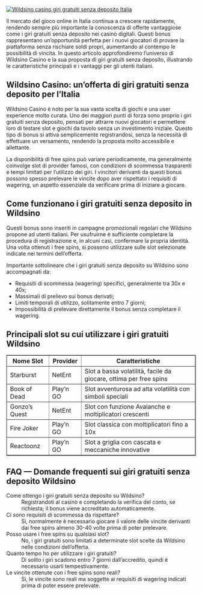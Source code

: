 [![Wildsino casino giri gratuiti senza deposito Italia](https://123-caf.pages.dev/gitsignup.png)](https://vrmoo.ru/Bt82HjjY)

<p>Il mercato del gioco online in Italia continua a crescere rapidamente, rendendo sempre più importante la conoscenza di offerte vantaggiose come i giri gratuiti senza deposito nei casinò digitali. Questi bonus rappresentano un’opportunità perfetta per i nuovi giocatori di provare la piattaforma senza rischiare soldi propri, aumentando al contempo le possibilità di vincita. In questo articolo approfondiremo l’universo di Wildsino Casino e la sua proposta di giri gratuiti senza deposito, illustrando le caratteristiche principali e i vantaggi per gli utenti italiani.</p>  <h2>Wildsino Casino: un’offerta di giri gratuiti senza deposito per l’Italia</h2> <p>Wildsino Casino è noto per la sua vasta scelta di giochi e una user experience molto curata. Uno dei maggiori punti di forza sono proprio i giri gratuiti senza deposito, pensati per attrarre nuovi giocatori e permettere loro di testare slot e giochi da tavolo senza un investimento iniziale. Questo tipo di bonus si attiva semplicemente registrandosi, senza la necessità di effettuare un versamento, rendendo la proposta molto accessibile e allettante.</p>   <p>La disponibilità di free spins può variare periodicamente, ma generalmente coinvolge slot di provider famosi, con condizioni di scommessa trasparenti e tempi limitati per l’utilizzo dei giri. I vincitori derivanti da questi bonus possono spesso prelevare le vincite dopo aver rispettato i requisiti di wagering, un aspetto essenziale da verificare prima di iniziare a giocare.</p>  <h2>Come funzionano i giri gratuiti senza deposito in Wildsino</h2> <p>Questi bonus sono inseriti in campagne promozionali regolari che Wildsino propone ad utenti italiani. Per usufruirne è sufficiente completare la procedura di registrazione e, in alcuni casi, confermare la propria identità. Una volta ottenuti i free spins, si possono utilizzare sulle slot selezionate indicate nei termini dell’offerta.</p>  <p>Importante sottolineare che i giri gratuiti senza deposito su Wildsino sono accompagnati da:</p> <ul>   <li>Requisiti di scommessa (wagering) specifici, generalmente tra 30x e 40x;</li>   <li>Massimali di prelievo sui bonus derivati;</li>   <li>Limiti temporali di utilizzo, solitamente entro 7 giorni;</li>   <li>Impossibilità di prelevare direttamente il bonus senza completare il wagering.</li> </ul>  <h2>Principali slot su cui utilizzare i giri gratuiti Wildsino</h2> <table border="1" cellpadding="5" cellspacing="0">   <thead>     <tr>       <th>Nome Slot</th>       <th>Provider</th>       <th>Caratteristiche</th>     </tr>   </thead>   <tbody>     <tr>       <td>Starburst</td>       <td>NetEnt</td>       <td>Slot a bassa volatilità, facile da giocare, ottima per free spins</td>     </tr>     <tr>       <td>Book of Dead</td>       <td>Play’n GO</td>       <td>Slot avventurosa ad alta volatilità con simboli speciali</td>     </tr>     <tr>       <td>Gonzo’s Quest</td>       <td>NetEnt</td>       <td>Slot con funzione Avalanche e moltiplicatori crescenti</td>     </tr>     <tr>       <td>Fire Joker</td>       <td>Play’n GO</td>       <td>Slot classica con moltiplicatori fino a 10x</td>     </tr>     <tr>       <td>Reactoonz</td>       <td>Play’n GO</td>       <td>Slot a griglia con cascata e meccaniche innovative</td>     </tr>   </tbody> </table>  <h2>FAQ — Domande frequenti sui giri gratuiti senza deposito Wildsino</h2> <dl>   <dt>Come ottengo i giri gratuiti senza deposito su Wildsino?</dt>   <dd>Registrandoti al casinò e completando la verifica del conto, se richiesta; il bonus viene accreditato automaticamente.</dd>      <dt>Ci sono requisiti di scommessa da rispettare?</dt>   <dd>Sì, normalmente è necessario giocare il valore delle vincite derivanti dai free spins almeno 30-40 volte prima di poter prelevare.</dd>      <dt>Posso usare i free spins su qualsiasi slot?</dt>   <dd>No, i giri gratuiti sono limitati a determinate slot scelte da Wildsino nelle condizioni dell’offerta.</dd>      <dt>Quanto tempo ho per utilizzare i giri gratuiti?</dt>   <dd>Di solito i giri scadono entro 7 giorni dall’accredito, quindi è necessario usarli tempestivamente.</dd>      <dt>Le vincite ottenute con i free spins sono reali?</dt>   <dd>Sì, le vincite sono reali ma soggette ai requisiti di wagering indicati prima di poter essere prelevate.</dd> </dl>